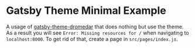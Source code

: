# Gatsby Theme Minimal Example

A usage of
[gatsby-theme-dromedar](https://github.com/ChristopherBiscardi/gatsby-theme-dromedar)
that does nothing but use the theme. As a result you will see `Error: Missing resources for /` when navigating to `localhost:8000`. To get
rid of that, create a page in `src/pages/index.js`.
